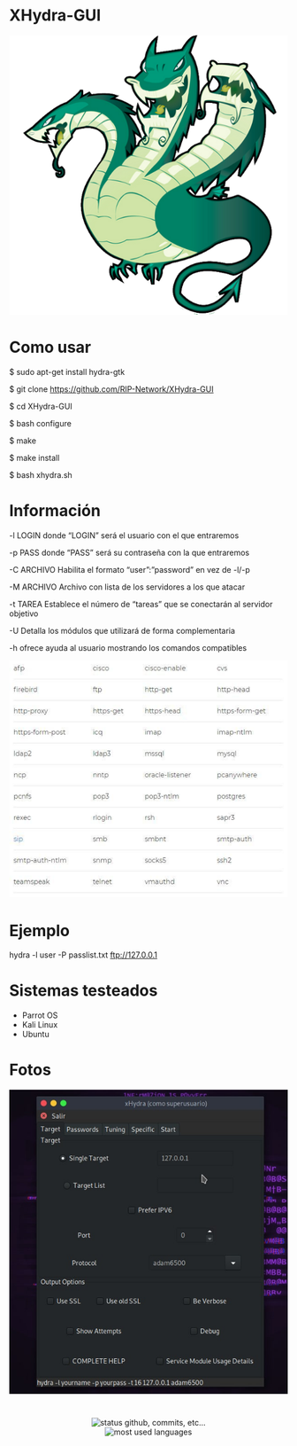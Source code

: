 # XHydra-GUI

![Screenshot](xhydra.png)

# Como usar 

$ sudo apt-get install hydra-gtk

$ git clone https://github.com/RIP-Network/XHydra-GUI

$ cd XHydra-GUI

$ bash configure

$ make

$ make install

$ bash xhydra.sh

# Información 

-l LOGIN donde “LOGIN” será el usuario con el que entraremos

-p PASS donde “PASS” será su contraseña con la que entraremos

-C ARCHIVO Habilita el formato “user”:”password” en vez de -l/-p

-M ARCHIVO Archivo con lista de los servidores a los que atacar

-t TAREA Establece el número de “tareas” que se conectarán al servidor objetivo

-U Detalla los módulos que utilizará de forma complementaria

-h  ofrece ayuda al usuario mostrando los comandos compatibles

![Screenshot](Hydra-Protocolos-compatibles.jpg)

# Ejemplo

hydra -l user -P passlist.txt ftp://127.0.0.1

# Sistemas testeados

* Parrot OS
* Kali Linux
* Ubuntu

# Fotos
![Screenshot](xhydra0.png)

#
<p align="center">
    <img alt="status github, commits, etc..." width="500px" src="https://github-readme-stats.vercel.app/api?username=RIP-Network&count_private=true&show_icons=true&custom_title=Github&theme=algolia&bg_color=0,000000,130F40&layout=compact&border_radius=8"
    /> <br>
    <img alt="most used languages" width="500px" src="https://github-readme-stats.vercel.app/api/top-langs/?username=RIP-Network&count_private=true&theme=algolia&bg_color=0,000000,130F40&layout=compact&border_radius=8&langs_count=20"/>
</p>
